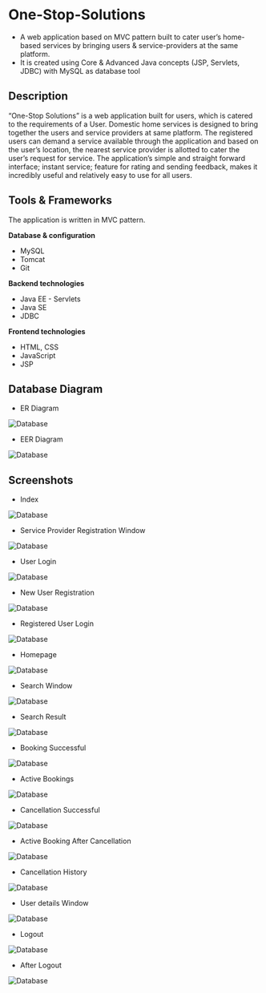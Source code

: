 # One-Stop-Solutions

* A web application based on MVC pattern built to cater user’s home-based
services by bringing users & service-providers at the same platform.
* It is created using Core & Advanced Java concepts (JSP, Servlets, JDBC)
with MySQL as database tool

## Description

“One-Stop Solutions” is a web application built for users, which is catered to the requirements of a User. Domestic home services is designed to bring together the users and service providers at same platform. The registered users can demand a service available through the application and based on the user’s location, the nearest service provider is allotted to cater the user’s request for service. The application’s simple and straight forward interface; instant service; feature for rating and sending feedback, makes it incredibly useful and relatively easy to use for all users.

## Tools & Frameworks

The application is written in MVC pattern.

**Database & configuration**
* MySQL
* Tomcat
* Git

**Backend technologies**
* Java EE - Servlets
* Java SE
* JDBC

**Frontend technologies**
* HTML, CSS
* JavaScript
* JSP

## Database Diagram
  
  * ER Diagram
  
  ![Database](https://github.com/Roshan-Choudhary/One-Stop-Solutions/blob/master/Screenshots/ER%20Diagram.jpg)
  
  * EER Diagram
  
  ![Database](https://github.com/Roshan-Choudhary/One-Stop-Solutions/blob/master/Screenshots/EER%20diagram.JPG)


## Screenshots


  * Index
  
  ![Database](https://github.com/Roshan-Choudhary/One-Stop-Solutions/blob/master/Screenshots/1.Index.png)


  * Service Provider Registration Window
  
  ![Database](https://github.com/Roshan-Choudhary/One-Stop-Solutions/blob/master/Screenshots/2.ServiceProviderRegistration.png)


  * User Login
  
  ![Database](https://github.com/Roshan-Choudhary/One-Stop-Solutions/blob/master/Screenshots/3.UserLogin.png)


  * New User Registration
  
  ![Database](https://github.com/Roshan-Choudhary/One-Stop-Solutions/blob/master/Screenshots/4.UserRegistration.png)


  * Registered User Login
  
  ![Database](https://github.com/Roshan-Choudhary/One-Stop-Solutions/blob/master/Screenshots/5.RegisteredUserLogin.png)


  * Homepage
  
  ![Database](https://github.com/Roshan-Choudhary/One-Stop-Solutions/blob/master/Screenshots/6.HomePage.png)


  * Search Window
  
  ![Database](https://github.com/Roshan-Choudhary/One-Stop-Solutions/blob/master/Screenshots/7.SearchWindow.png)


  * Search Result
  
  ![Database](https://github.com/Roshan-Choudhary/One-Stop-Solutions/blob/master/Screenshots/8.SearchResult.png)


  * Booking Successful
  
  ![Database](https://github.com/Roshan-Choudhary/One-Stop-Solutions/blob/master/Screenshots/9.BookingSuccessful.png)


  * Active Bookings
  
  ![Database](https://github.com/Roshan-Choudhary/One-Stop-Solutions/blob/master/Screenshots/10.ActiveBookings.png)


  * Cancellation Successful
  
  ![Database](https://github.com/Roshan-Choudhary/One-Stop-Solutions/blob/master/Screenshots/12.ActiveBookinAfterCancellation.png)


  * Active Booking After Cancellation
  
  ![Database](https://github.com/Roshan-Choudhary/One-Stop-Solutions/blob/master/Screenshots/12.ActiveBookinAfterCancellation.png)


  * Cancellation History
  
  ![Database](https://github.com/Roshan-Choudhary/One-Stop-Solutions/blob/master/Screenshots/13.CancellationHistory.png)


  * User details Window
  
  ![Database](https://github.com/Roshan-Choudhary/One-Stop-Solutions/blob/master/Screenshots/14.UserDetailsWindow.png)

  * Logout
  
  ![Database]()
  
  * After Logout
  
  ![Database]()

